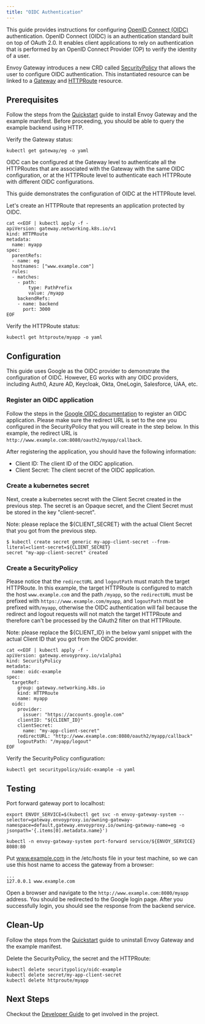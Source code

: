 ```yaml
---
title: "OIDC Authentication"
---
```


This guide provides instructions for configuring [OpenID Connect (OIDC)][oidc] authentication.
OpenID Connect (OIDC) is an authentication standard built on top of OAuth 2.0.
It enables client applications to rely on authentication that is performed by an OpenID Connect Provider (OP)
to verify the identity of a user.

Envoy Gateway introduces a new CRD called [SecurityPolicy][SecurityPolicy] that allows the user to configure OIDC
authentication.
This instantiated resource can be linked to a [Gateway][Gateway] and [HTTPRoute][HTTPRoute] resource.

## Prerequisites

Follow the steps from the [Quickstart](../../quickstart) guide to install Envoy Gateway and the example manifest.
Before proceeding, you should be able to query the example backend using HTTP.

Verify the Gateway status:

```shell
kubectl get gateway/eg -o yaml
```

OIDC can be configured at the Gateway level to authenticate all the HTTPRoutes that are associated with the Gateway with
the same OIDC configuration, or at the HTTPRoute level to authenticate each HTTPRoute with different OIDC configurations. 

This guide demonstrates the configuration of OIDC at the HTTPRoute level.

Let's create an HTTPRoute that represents an application protected by OIDC.

```shell
cat <<EOF | kubectl apply -f -
apiVersion: gateway.networking.k8s.io/v1
kind: HTTPRoute
metadata:
  name: myapp
spec:
  parentRefs:
  - name: eg
  hostnames: ["www.example.com"]
  rules:
  - matches:
    - path:
        type: PathPrefix
        value: /myapp
    backendRefs:
    - name: backend
      port: 3000
EOF
```

Verify the HTTPRoute status:

```shell
kubectl get httproute/myapp -o yaml
```

## Configuration

This guide uses Google as the OIDC provider to demonstrate the configuration of OIDC. However, EG works with any OIDC
providers, including Auth0, Azure AD, Keycloak, Okta, OneLogin, Salesforce, UAA, etc.

### Register an OIDC application

Follow the steps in the [Google OIDC documentation][google-oidc] to register an OIDC application. Please make sure the
redirect URL is set to the one you configured in the SecurityPolicy that you will create in the step below. In this example,
the redirect URL is `http://www.example.com:8080/oauth2/myapp/callback`.

After registering the application, you should have the following information:
* Client ID: The client ID of the OIDC application.
* Client Secret: The client secret of the OIDC application.

### Create a kubernetes secret

Next, create a kubernetes secret with the Client Secret created in the previous step. The secret is an Opaque secret,
and the Client Secret must be stored in the key "client-secret".

Note: please replace the ${CLIENT_SECRET} with the actual Client Secret that you got from the previous step.

```shell
$ kubectl create secret generic my-app-client-secret --from-literal=client-secret=${CLIENT_SECRET}
secret "my-app-client-secret" created
```

### Create a SecurityPolicy

Please notice that the `redirectURL` and `logoutPath` must match the target HTTPRoute. In this example, the target
HTTPRoute is configured to match the host `www.example.com` and the path `/myapp`, so the `redirectURL` must be prefixed 
with `https://www.example.com/myapp`, and `logoutPath` must be prefixed with`/myapp`, otherwise the OIDC authentication 
will fail because the redirect and logout requests will not match the target HTTPRoute and therefore can't be processed 
by the OAuth2 filter on that HTTPRoute.

Note: please replace the ${CLIENT_ID} in the below yaml snippet with the actual Client ID that you got from the OIDC provider.

```shell
cat <<EOF | kubectl apply -f -
apiVersion: gateway.envoyproxy.io/v1alpha1
kind: SecurityPolicy
metadata:
  name: oidc-example
spec:
  targetRef:
    group: gateway.networking.k8s.io
    kind: HTTPRoute
    name: myapp
  oidc:
    provider:
      issuer: "https://accounts.google.com"
    clientID: "${CLIENT_ID}"
    clientSecret:
      name: "my-app-client-secret"
    redirectURL: "http://www.example.com:8080/oauth2/myapp/callback"
    logoutPath: "/myapp/logout"
EOF
```

Verify the SecurityPolicy configuration:

```shell
kubectl get securitypolicy/oidc-example -o yaml
```

## Testing

Port forward gateway port to localhost:

```shell
export ENVOY_SERVICE=$(kubectl get svc -n envoy-gateway-system --selector=gateway.envoyproxy.io/owning-gateway-namespace=default,gateway.envoyproxy.io/owning-gateway-name=eg -o jsonpath='{.items[0].metadata.name}')

kubectl -n envoy-gateway-system port-forward service/${ENVOY_SERVICE} 8080:80
```

Put www.example.com in the /etc/hosts file in your test machine, so we can use this host name to access the gateway from a browser:

```shell
...
127.0.0.1 www.example.com
```

Open a browser and navigate to the `http://www.example.com:8080/myapp` address. You should be redirected to the Google 
login page. After you successfully login, you should see the response from the backend service.

## Clean-Up

Follow the steps from the [Quickstart](../../quickstart) guide to uninstall Envoy Gateway and the example manifest.

Delete the SecurityPolicy, the secret and the HTTPRoute:

```shell
kubectl delete securitypolicy/oidc-example
kubectl delete secret/my-app-client-secret
kubectl delete httproute/myapp
```

## Next Steps

Checkout the [Developer Guide](../../../contributions/develop/) to get involved in the project.

[oidc]: https://openid.net/connect/
[google-oidc]: https://developers.google.com/identity/protocols/oauth2/openid-connect
[SecurityPolicy]: ../../contributions/design/security-policy/
[Gateway]: https://gateway-api.sigs.k8s.io/api-types/gateway
[HTTPRoute]: https://gateway-api.sigs.k8s.io/api-types/httproute
